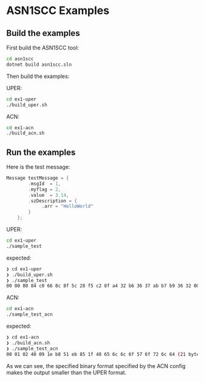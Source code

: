 # ASN1SCC Examples

## Build the examples

First build the ASN1SCC tool:

```bash
cd asn1scc
dotnet build asn1scc.sln
```

Then build the examples:

UPER:

```bash
cd ex1-uper
./build_uper.sh
```

ACN:

```bash
cd ex1-acn
./build_acn.sh
```

## Run the examples

Here is the test message:

```c
Message testMessage = {  
        .msgId  = 1,
        .myflag = 2,
        .value  = 3.14,
        .szDescription = {
             .arr = "HelloWorld"
        }
    };
```

UPER:

```bash
cd ex1-uper
./sample_test
```

expected:

```bash
❯ cd ex1-uper
❯ ./build_uper.sh
❯ ./sample_test
00 00 80 84 c0 66 8c 8f 5c 28 f5 c2 8f a4 32 b6 36 37 ab b7 b9 36 32 00 (24 bytes)
```

ACN:

```bash
cd ex1-acn
./sample_test_acn
```

expected:

```bash
❯ cd ex1-acn
❯ ./build_acn.sh
❯ ./sample_test_acn
00 01 02 40 09 1e b8 51 eb 85 1f 48 65 6c 6c 6f 57 6f 72 6c 64 (21 bytes)
```

As we can see, the specified binary format specified by the ACN config makes the output smaller than the UPER format.
